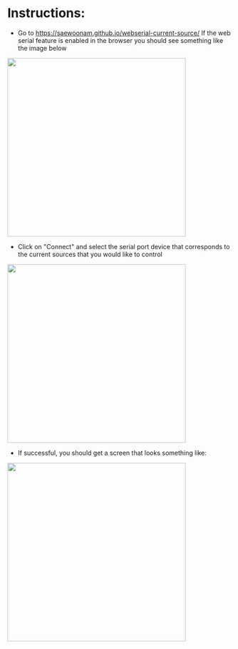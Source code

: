 # Instructions:
* Go to https://saewoonam.github.io/webserial-current-source/
If the web serial feature is enabled in the browser you should see something like the image below
<img src="https://user-images.githubusercontent.com/2872116/101087607-acb33600-356f-11eb-9b31-bc77c5fd32da.png" width="400">

* Click on "Connect" and select the serial port device that corresponds to the current sources that you would like to control
<img src="https://user-images.githubusercontent.com/2872116/101087605-ac1a9f80-356f-11eb-8093-9da832bb0a02.png" width=400>

* If successful, you should get a screen that looks something like:
<img src="https://user-images.githubusercontent.com/2872116/101087601-ab820900-356f-11eb-9910-a657a3c7178f.png" width=400>

